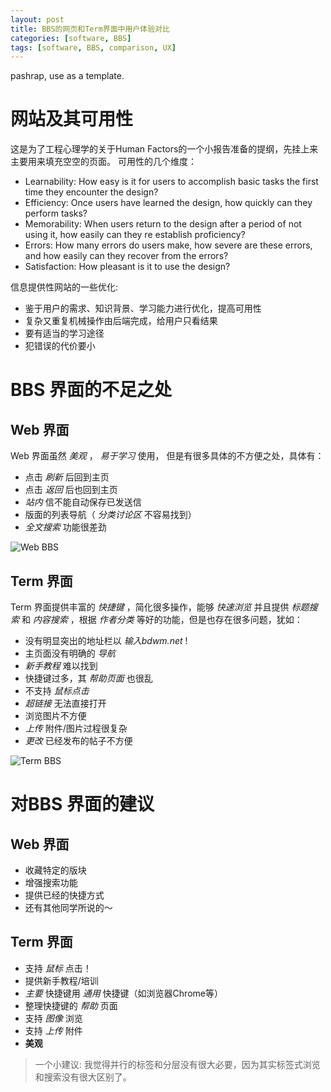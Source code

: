 ```yaml
---
layout: post
title: BBS的网页和Term界面中用户体验对比
categories: [software, BBS]
tags: [software, BBS, comparison, UX]
---
```


pashrap, use as a template.


网站及其可用性
========

这是为了工程心理学的关于Human Factors的一个小报告准备的提纲，先挂上来主要用来填充空空的页面。
可用性的几个维度：

 - Learnability: How easy is it for users to accomplish basic tasks the first time they encounter the design?
 - Efficiency: Once users have learned the design, how quickly can they perform tasks?
 - Memorability: When users return to the design after a period of not using it, how easily can they re establish proficiency?
 - Errors: How many errors do users make, how severe are these errors, and how easily can they recover from the errors?
 - Satisfaction: How pleasant is it to use the design?


信息提供性网站的一些优化:

 - 鉴于用户的需求、知识背景、学习能力进行优化，提高可用性
 - 复杂又重复机械操作由后端完成，给用户只看结果
 - 要有适当的学习途径
 - 犯错误的代价要小



BBS 界面的不足之处
=================

Web 界面
-----------

Web 界面虽然 *美观* ， *易于学习* 使用，
但是有很多具体的不方便之处，具体有：

 - 点击 *刷新* 后回到主页
 - 点击 *返回* 后也回到主页
 - *站内* 信不能自动保存已发送信
 - 版面的列表导航（ *分类讨论区* 不容易找到）
 - *全文搜索* 功能很差劲

![Web BBS][web]

Term 界面
--------

Term 界面提供丰富的 *快捷键* ，简化很多操作，能够 *快速浏览*
并且提供 *标题搜索* 和 *内容搜索* ，根据 *作者分类* 
等好的功能，但是也存在很多问题，犹如：

 - 没有明显突出的地址栏以 *输入bdwm.net* !
 - 主页面没有明确的 *导航*
 - *新手教程* 难以找到
 - 快捷键过多，其 *帮助页面* 也很乱
 - 不支持 *鼠标点击* 
 - *超链接* 无法直接打开
 - 浏览图片不方便
 - *上传* 附件/图片过程很复杂
 - *更改* 已经发布的帖子不方便


![Term BBS][term]

对BBS 界面的建议
===============

Web 界面
-------

 - 收藏特定的版块
 - 增强搜索功能
 - 提供已经的快捷方式
 - 还有其他同学所说的～


Term 界面
--------

 - 支持 *鼠标* 点击！
 - 提供新手教程/培训
 - *主要* 快捷键用 *通用* 快捷键（如浏览器Chrome等）
 - 整理快捷键的 *帮助* 页面
 - 支持 *图像* 浏览
 - 支持 *上传* 附件
 - **美观**


 > 一个小建议: 我觉得并行的标签和分层没有很大必要，因为其实标签式浏览
和搜索没有很大区别了。

[web]: /media/image/Web.png
[term]: /media/image/Term.png
